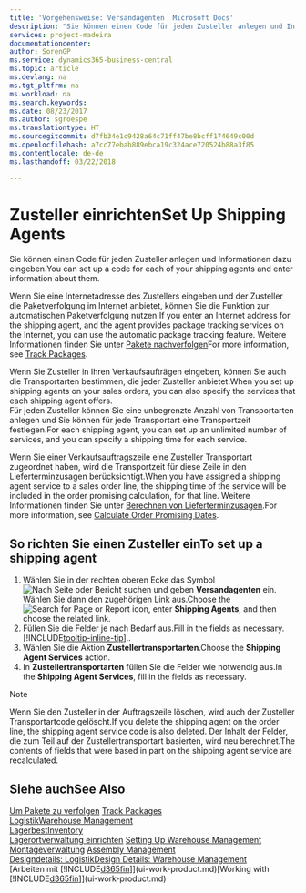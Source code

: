 ```yaml
---
title: 'Vorgehensweise: Versandagenten  Microsoft Docs'
description: "Sie können einen Code für jeden Zusteller anlegen und Informationen dazu eingeben."
services: project-madeira
documentationcenter: 
author: SorenGP
ms.service: dynamics365-business-central
ms.topic: article
ms.devlang: na
ms.tgt_pltfrm: na
ms.workload: na
ms.search.keywords: 
ms.date: 08/23/2017
ms.author: sgroespe
ms.translationtype: HT
ms.sourcegitcommit: d7fb34e1c9428a64c71ff47be8bcff174649c00d
ms.openlocfilehash: a7cc77ebab889ebca19c324ace720524b88a3f85
ms.contentlocale: de-de
ms.lasthandoff: 03/22/2018

---
```

# <a name="set-up-shipping-agents"></a><span data-ttu-id="e7db2-103">Zusteller einrichten</span><span class="sxs-lookup"><span data-stu-id="e7db2-103">Set Up Shipping Agents</span></span>
<span data-ttu-id="e7db2-104">Sie können einen Code für jeden Zusteller anlegen und Informationen dazu eingeben.</span><span class="sxs-lookup"><span data-stu-id="e7db2-104">You can set up a code for each of your shipping agents and enter information about them.</span></span>  

<span data-ttu-id="e7db2-105">Wenn Sie eine Internetadresse des Zustellers eingeben und der Zusteller die Paketverfolgung im Internet anbietet, können Sie die Funktion zur automatischen Paketverfolgung nutzen.</span><span class="sxs-lookup"><span data-stu-id="e7db2-105">If you enter an Internet address for the shipping agent, and the agent provides package tracking services on the Internet, you can use the automatic package tracking feature.</span></span> <span data-ttu-id="e7db2-106">Weitere Informationen finden Sie unter [Pakete nachverfolgen](sales-how-track-packages.md)</span><span class="sxs-lookup"><span data-stu-id="e7db2-106">For more information, see [Track Packages](sales-how-track-packages.md).</span></span>

<span data-ttu-id="e7db2-107">Wenn Sie Zusteller in Ihren Verkaufsaufträgen eingeben, können Sie auch die Transportarten bestimmen, die jeder Zusteller anbietet.</span><span class="sxs-lookup"><span data-stu-id="e7db2-107">When you set up shipping agents on your sales orders, you can also specify the services that each shipping agent offers.</span></span>  
<span data-ttu-id="e7db2-108">Für jeden Zusteller können Sie eine unbegrenzte Anzahl von Transportarten anlegen und Sie können für jede Transportart eine Transportzeit festlegen.</span><span class="sxs-lookup"><span data-stu-id="e7db2-108">For each shipping agent, you can set up an unlimited number of services, and you can specify a shipping time for each service.</span></span>  

<span data-ttu-id="e7db2-109">Wenn Sie einer Verkaufsauftragszeile eine Zusteller Transportart zugeordnet haben, wird die Transportzeit für diese Zeile in den Lieferterminzusagen berücksichtigt.</span><span class="sxs-lookup"><span data-stu-id="e7db2-109">When you have assigned a shipping agent service to a sales order line, the shipping time of the service will be included in the order promising calculation, for that line.</span></span> <span data-ttu-id="e7db2-110">Weitere Informationen finden Sie unter [Berechnen von Lieferterminzusagen](sales-how-to-calculate-order-promising-dates.md).</span><span class="sxs-lookup"><span data-stu-id="e7db2-110">For more information, see [Calculate Order Promising Dates](sales-how-to-calculate-order-promising-dates.md).</span></span>

## <a name="to-set-up-a-shipping-agent"></a><span data-ttu-id="e7db2-111">So richten Sie einen Zusteller ein</span><span class="sxs-lookup"><span data-stu-id="e7db2-111">To set up a shipping agent</span></span>  
1.  <span data-ttu-id="e7db2-112">Wählen Sie in der rechten oberen Ecke das Symbol ![Nach Seite oder Bericht suchen](media/ui-search/search_small.png "Nach Seite oder Bericht suchen") und geben **Versandagenten** ein. Wählen Sie dann den zugehörigen Link aus.</span><span class="sxs-lookup"><span data-stu-id="e7db2-112">Choose the ![Search for Page or Report](media/ui-search/search_small.png "Search for Page or Report icon") icon, enter **Shipping Agents**, and then choose the related link.</span></span>  
2.  <span data-ttu-id="e7db2-113">Füllen Sie die Felder je nach Bedarf aus.</span><span class="sxs-lookup"><span data-stu-id="e7db2-113">Fill in the fields as necessary.</span></span> [!INCLUDE[tooltip-inline-tip](includes/tooltip-inline-tip_md.md)]<span data-ttu-id="e7db2-114">.</span><span class="sxs-lookup"><span data-stu-id="e7db2-114">.</span></span>  
3.  <span data-ttu-id="e7db2-115">Wählen Sie die Aktion **Zustellertransportarten**.</span><span class="sxs-lookup"><span data-stu-id="e7db2-115">Choose the **Shipping Agent Services** action.</span></span>
4. <span data-ttu-id="e7db2-116">In **Zustellertransportarten** füllen Sie die Felder wie notwendig aus.</span><span class="sxs-lookup"><span data-stu-id="e7db2-116">In the **Shipping Agent Services**, fill in the fields as necessary.</span></span>

> [!NOTE]  
>  <span data-ttu-id="e7db2-117">Wenn Sie den Zusteller in der Auftragszeile löschen, wird auch der Zusteller Transportartcode gelöscht.</span><span class="sxs-lookup"><span data-stu-id="e7db2-117">If you delete the shipping agent on the order line, the shipping agent service code is also deleted.</span></span> <span data-ttu-id="e7db2-118">Der Inhalt der Felder, die zum Teil auf der Zustellertransportart basierten, wird neu berechnet.</span><span class="sxs-lookup"><span data-stu-id="e7db2-118">The contents of fields that were based in part on the shipping agent service are recalculated.</span></span>  

## <a name="see-also"></a><span data-ttu-id="e7db2-119">Siehe auch</span><span class="sxs-lookup"><span data-stu-id="e7db2-119">See Also</span></span>
<span data-ttu-id="e7db2-120">[Um Pakete zu verfolgen](sales-how-track-packages.md)  </span><span class="sxs-lookup"><span data-stu-id="e7db2-120">[Track Packages](sales-how-track-packages.md)  </span></span>  
[<span data-ttu-id="e7db2-121">Logistik</span><span class="sxs-lookup"><span data-stu-id="e7db2-121">Warehouse Management</span></span>](warehouse-manage-warehouse.md)  
[<span data-ttu-id="e7db2-122">Lagerbest</span><span class="sxs-lookup"><span data-stu-id="e7db2-122">Inventory</span></span>](inventory-manage-inventory.md)  
<span data-ttu-id="e7db2-123">[Lagerortverwaltung einrichten](warehouse-setup-warehouse.md)   </span><span class="sxs-lookup"><span data-stu-id="e7db2-123">[Setting Up Warehouse Management](warehouse-setup-warehouse.md)   </span></span>  
<span data-ttu-id="e7db2-124">[Montageverwaltung](assembly-assemble-items.md)  </span><span class="sxs-lookup"><span data-stu-id="e7db2-124">[Assembly Management](assembly-assemble-items.md)  </span></span>  
[<span data-ttu-id="e7db2-125">Designdetails: Logistik</span><span class="sxs-lookup"><span data-stu-id="e7db2-125">Design Details: Warehouse Management</span></span>](design-details-warehouse-management.md)  
<span data-ttu-id="e7db2-126">[Arbeiten mit [!INCLUDE[d365fin](includes/d365fin_md.md)]](ui-work-product.md)</span><span class="sxs-lookup"><span data-stu-id="e7db2-126">[Working with [!INCLUDE[d365fin](includes/d365fin_md.md)]](ui-work-product.md)</span></span>  

